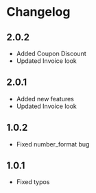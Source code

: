 # Changelog

## 2.0.2 
- Added Coupon Discount
- Updated Invoice look

## 2.0.1 
- Added new features
- Updated Invoice look

## 1.0.2
- Fixed number_format bug

## 1.0.1
- Fixed typos
